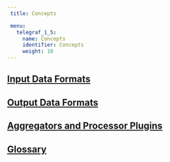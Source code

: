 ```yaml
---
 title: Concepts

 menu:
   telegraf_1_5:
     name: Concepts
     identifier: Concepts
     weight: 10
---
```


## [Input Data Formats](/telegraf/v1.5/concepts/data_formats_input/)

## [Output Data Formats](/telegraf/v1.5/concepts/data_formats_output/)

## [Aggregators and Processor Plugins](/telegraf/v1.5/concepts/aggregator_processor_plugins/)

## [Glossary](/telegraf/v1.5/concepts/glossary/)
